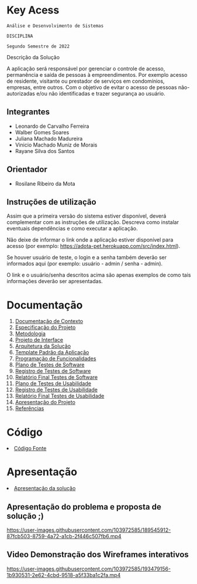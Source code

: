 # Key Acess

`Análise e Desenvolvimento de Sistemas`

`DISCIPLINA`

`Segundo Semestre de 2022`

Descrição da Solução

A aplicação será responsável por gerenciar o controle de acesso, permanência e saída de pessoas à empreendimentos. Por exemplo acesso de residente, visitante ou prestador de serviços em condomínios, empresas, entre outros. Com o objetivo de evitar o acesso de pessoas não-autorizadas e/ou não identificadas e trazer segurança ao usuário.

## Integrantes

* Leonardo de Carvalho Ferreira
* Walber Gomes Soares 
* Juliana Machado Madureira
* Vinicio Machado Muniz de Morais
* Rayane Silva dos Santos

## Orientador

* Rosilane Ribeiro da Mota

## Instruções de utilização

Assim que a primeira versão do sistema estiver disponível, deverá complementar com as instruções de utilização. Descreva como instalar eventuais dependências e como executar a aplicação.

Não deixe de informar o link onde a aplicação estiver disponível para acesso (por exemplo: https://adota-pet.herokuapp.com/src/index.html).

Se houver usuário de teste, o login e a senha também deverão ser informados aqui (por exemplo: usuário - admin / senha - admin).

O link e o usuário/senha descritos acima são apenas exemplos de como tais informações deverão ser apresentadas.

# Documentação

<ol>
<li><a href="docs/01-Documentação de Contexto.md"> Documentação de Contexto</a></li>
<li><a href="docs/02-Especificação do Projeto.md"> Especificação do Projeto</a></li>
<li><a href="docs/03-Metodologia.md"> Metodologia</a></li>
<li><a href="docs/04-Projeto de Interface.md"> Projeto de Interface</a></li>
<li><a href="docs/05-Arquitetura da Solução.md"> Arquitetura da Solução</a></li>
<li><a href="docs/06-Template Padrão da Aplicação.md"> Template Padrão da Aplicação</a></li>
<li><a href="docs/07-Programação de Funcionalidades.md"> Programação de Funcionalidades</a></li>
<li><a href="docs/08-Plano de Testes de Software.md"> Plano de Testes de Software</a></li>
<li><a href="docs/09-Registro de Testes de Software.md"> Registro de Testes de Software</a></li>
<li><a href="docs/10-Relatório Final Testes de Software.md"> Relatório Final Testes de Software</a></li>
<li><a href="docs/11-Plano de Testes de Usabilidade.md"> Plano de Testes de Usabilidade</a></li>
<li><a href="docs/12-Registro de Testes de Usabilidade.md"> Registro de Testes de Usabilidade</a></li>
<li><a href="docs/13-Relatório Final Testes de Usabilidade.md"> Relatório Final Testes de Usabilidade</a></li>
<li><a href="docs/12-Apresentação do Projeto.md"> Apresentação do Projeto</a></li>
<li><a href="docs/13-Referências.md"> Referências</a></li>
</ol>

# Código

<li><a href="src/README.md"> Código Fonte</a></li>

# Apresentação

<li><a href="presentation/README.md"> Apresentação da solução</a></li>

## Apresentação do problema e proposta de solução ;) 


https://user-images.githubusercontent.com/103972585/189545912-87fcb503-8759-4a72-a1cb-2f446c507fb6.mp4


## Video Demonstração dos Wireframes interativos

https://user-images.githubusercontent.com/103972585/193479156-1b930531-2e62-4cbd-9518-a5f33ba1c2fa.mp4

